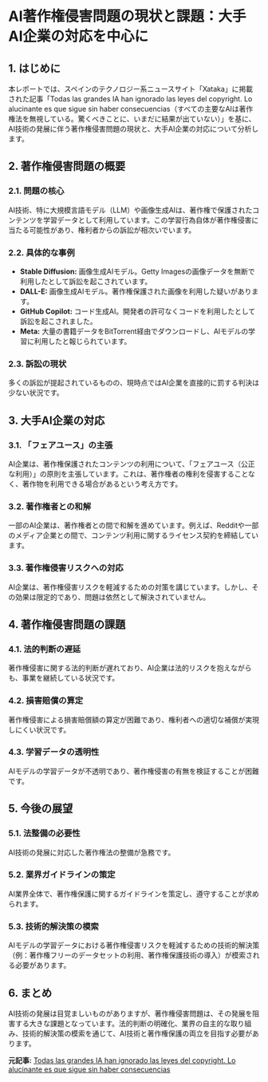 # AI著作権侵害問題の現状と課題：大手AI企業の対応を中心に

## 1. はじめに

本レポートでは、スペインのテクノロジー系ニュースサイト「Xataka」に掲載された記事「Todas las grandes IA han ignorado las leyes del copyright. Lo alucinante es que sigue sin haber consecuencias（すべての主要なAIは著作権法を無視している。驚くべきことに、いまだに結果が出ていない）」を基に、AI技術の発展に伴う著作権侵害問題の現状と、大手AI企業の対応について分析します。

## 2. 著作権侵害問題の概要

### 2.1. 問題の核心

AI技術、特に大規模言語モデル（LLM）や画像生成AIは、著作権で保護されたコンテンツを学習データとして利用しています。この学習行為自体が著作権侵害に当たる可能性があり、権利者からの訴訟が相次いでいます。

### 2.2. 具体的な事例

* **Stable Diffusion:** 画像生成AIモデル。Getty Imagesの画像データを無断で利用したとして訴訟を起こされています。
* **DALL-E:** 画像生成AIモデル。著作権保護された画像を利用した疑いがあります。
* **GitHub Copilot:** コード生成AI。開発者の許可なくコードを利用したとして訴訟を起こされました。
* **Meta:** 大量の書籍データをBitTorrent経由でダウンロードし、AIモデルの学習に利用したと報じられています。

### 2.3. 訴訟の現状

多くの訴訟が提起されているものの、現時点ではAI企業を直接的に罰する判決は少ない状況です。

## 3. 大手AI企業の対応

### 3.1. 「フェアユース」の主張

AI企業は、著作権保護されたコンテンツの利用について、「フェアユース（公正な利用）」の原則を主張しています。これは、著作権者の権利を侵害することなく、著作物を利用できる場合があるという考え方です。

### 3.2. 著作権者との和解

一部のAI企業は、著作権者との間で和解を進めています。例えば、Redditや一部のメディア企業との間で、コンテンツ利用に関するライセンス契約を締結しています。

### 3.3. 著作権侵害リスクへの対応

AI企業は、著作権侵害リスクを軽減するための対策を講じています。しかし、その効果は限定的であり、問題は依然として解決されていません。

## 4. 著作権侵害問題の課題

### 4.1. 法的判断の遅延

著作権侵害に関する法的判断が遅れており、AI企業は法的リスクを抱えながらも、事業を継続している状況です。

### 4.2. 損害賠償の算定

著作権侵害による損害賠償額の算定が困難であり、権利者への適切な補償が実現しにくい状況です。

### 4.3. 学習データの透明性

AIモデルの学習データが不透明であり、著作権侵害の有無を検証することが困難です。

## 5. 今後の展望

### 5.1. 法整備の必要性

AI技術の発展に対応した著作権法の整備が急務です。

### 5.2. 業界ガイドラインの策定

AI業界全体で、著作権保護に関するガイドラインを策定し、遵守することが求められます。

### 5.3. 技術的解決策の模索

AIモデルの学習データにおける著作権侵害リスクを軽減するための技術的解決策（例：著作権フリーのデータセットの利用、著作権保護技術の導入）が模索される必要があります。

## 6. まとめ

AI技術の発展は目覚ましいものがありますが、著作権侵害問題は、その発展を阻害する大きな課題となっています。法的判断の明確化、業界の自主的な取り組み、技術的解決策の模索を通じて、AI技術と著作権保護の両立を目指す必要があります。



**元記事:** [Todas las grandes IA han ignorado las leyes del copyright. Lo alucinante es que sigue sin haber consecuencias](https://www.xataka.com/legislacion-y-derechos/todas-grandes-ia-han-ignorado-leyes-copyright-alucinante-que-sigue-haber-consecuencias)